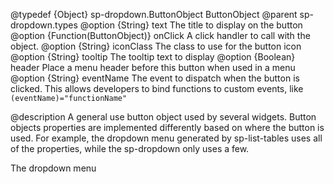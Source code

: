 @typedef {Object} sp-dropdown.ButtonObject ButtonObject
@parent sp-dropdown.types
@option {String} text The title to display on the button
@option {Function(ButtonObject)} onClick A click handler to call with the object.
@option {String} iconClass The class to use for the button icon
@option {String} tooltip The tooltip text to display
@option {Boolean} header Place a menu header before this button when used in a menu
@option {String} eventName The event to dispatch when the button is clicked. This allows developers to bind functions to custom events, like `(eventName)="functionName"`

@description
A general use button object used by several widgets. Button objects properties
are implemented differently based on where the button is used. For example,
the dropdown menu generated by sp-list-tables uses all of the properties, while
the sp-dropdown only uses a few.

The dropdown menu
